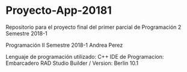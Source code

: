 # Proyecto-App-20181
Repositorio para el proyecto final del primer parcial de Programación 2 Semestre 2018-1

Programación II
Semestre 2018-1
Andrea Perez

Lenguaje de programación utilizado: C++
IDE de Programacion: Embarcadero RAD Studio Builder / Version: Berlin 10.1
